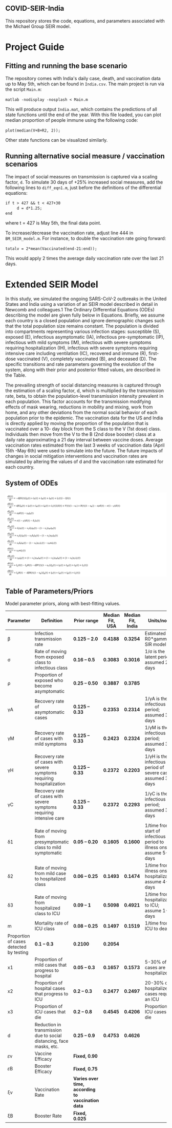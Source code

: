 COVID-SEIR-India
----------------
This repository stores the code, equations, and parameters associated with the Michael Group SEIR model.

# Project Guide
## Fitting and running the base scenario
The repository comes with India's daily case, death, and vaccination data up to
May 5th, which can be found in `India.csv`. The main project is run via the
script `Main.m`:

`matlab -nodisplay -nosplash < Main.m`

This will produce output `India.mat`, which contains the predictions of all
state functions until the end of the year. With this file loaded, you can plot
median proportion of people immune using the following code:

`plot(median(V+B+R2, 2));`

Other state functions can be visualized similarly.

## Running alternative social measure / vaccination scenarios

The impact of social measures on transmission is captured via a scaling factor,
`d`. To simulate 30 days of +25% increased social measures, add the following
lines to `diff_eqn1.m`, just before the definitions of the differential
equations:
```
if t > 427 && t < 427+30
     d = d*1.25;
end
 ```

where t = 427 is May 5th, the final data point.

To increase/decrease the vaccination rate, adjust line 444 in
`BM_SEIR_model.m`. For instance, to double the vaccination rate
going forward:

`totalv = 2*mean(Vaccinated(end-21:end));`

This would apply 2 times the average daily vaccination rate over the
last 21 days.

# Extended SEIR Model 
In this study, we simulated the ongoing SARS-CoV-2 outbreaks in the United States and India using a variation of an SEIR model described in detail in Newcomb and colleagues.1 The Ordinary Differential Equations (ODEs) describing the model are given fully below in Equations. Briefly, we assume each country is a closed population and ignore demographic changes such that the total population size remains constant. The population is divided into compartments representing various infection stages: susceptible (S), exposed (E), infectious asymptomatic (IA), infectious pre-symptomatic (IP), infectious with mild symptoms (IM), infectious with severe symptoms requiring hospitalization (IH), infectious with severe symptoms requiring intensive care including ventilation (IC), recovered and immune (R), first-dose vaccinated (V), completely vaccinated (B), and deceased (D). The specific transitions and rate parameters governing the evolution of the system, along with their prior and posterior fitted values, are described in the Table. 

The prevailing strength of social distancing measures is captured through the estimation of a scaling factor, d, which is multiplied by the transmission rate, beta, to obtain the population-level transmission intensity prevalent in each population. This factor accounts for the transmission modifying effects of mask wearing, reductions in mobility and mixing, work from home, and any other deviations from the normal social behavior of each population prior to the epidemic. The vaccination data for the US and India is directly applied by moving the proportion of the population that is vaccinated over a 10- day block from the S class to the V (1st dose) class. Individuals then move from the V to the B (2nd dose booster) class at a daily rate approximating a 21 day interval between vaccine doses. Average vaccination rates estimated from the last 3 weeks of vaccination data (April 15th -May 6th) were used to simulate into the future. The future impacts of changes in social mitigation interventions and vaccination rates are simulated by altering the values of d and the vaccination rate estimated for each country.


System of ODEs
-------------

![System of Equations](equations.png)

Table of Parameters/Priors
---------------------
Model parameter priors, along with best-fitting values.

| Parameter | Definition | **Prior range** | **Median Fit, USA** | **Median Fit, India** | Units/notes |
| --- | --- | --- | --- | --- | --- |
| β | Infection transmission rate | **0.125 – 2.0** | **0.4188** | **0.3254** | Estimated as R0\*gamma in SIR model |
| σ | Rate of moving from exposed class to infectious class | **0.16 – 0.5** | **0.3083** | **0.3016** | 1/σ is the latent period; assumed 2-6 days |
| ⍴ | Proportion of exposed who become asymptomatic | **0.25 – 0.50** | **0.3887** | **0.3785** |   |
| γA | Recovery rate of asymptomatic cases | **0.125 – 0.33** | **0.2353** | **0.2314** | 1/γA is the infectious period; assumed 3-8 days |
| γM | Recovery rate of cases with mild symptoms | **0.125 – 0.33** | **0.2423** | **0.2324** | 1/γM is the infectious period; assumed 3-8 days |
| γH | Recovery rate of cases with severe symptoms requiring hospitalization | **0.125 – 0.33** | **0.2372** | **0.2203** | 1/γH is the infectious period of severe cases; assumed 3-8 days |
| γC | Recovery rate of cases with severe symptoms requiring intensive care | **0.125 – 0.33** | **0.2372** | **0.2293** | 1/γC is the infectious period; assumed 3-8 days |
| δ1 | Rate of moving from presymptomatic class to mild symptomatic | **0.05 – 0.20** | **0.1605** | **0.1600** | 1/time from start of infectious period to illness onset; assume 5-20 days |
| δ2 | Rate of moving from mild case to hospitalized class | **0.06 – 0.25** | **0.1493** | **0.1474** | 1/time from illness onset to hospitalization; assume 4-15 days |
| δ3 | Rate of moving from hospitalized class to ICU | **0.09 – 1** | **0.5098** | **0.4921** | 1/time from hospitalization to ICU; assume 1-11 days |
| m | Mortality rate of ICU class | **0.08 – 0.25** | **0.1497** | **0.1519** | 1/time from ICU to death |
 | Proportion of cases detected by testing | **0.1 – 0.3** | **0.2100** | **0.2054** |
| x1 | Proportion of mild cases that progress to hospital | **0.05 – 0.3** | **0.1657** | **0.1573** | 5-30% of mild cases are hospitalized |
| x2 | Proportion of hospital cases that progress to ICU | **0.2 – 0.3** | **0.2477** | **0.2497** | 20-30% of hospitalized cases require an ICU |
| x3 | Proportion of ICU cases that die | **0.2 – 0.8** | **0.4545** | **0.4206** | Proportion of ICU cases that die |
| d | Reduction in transmission due to social distancing, face masks, etc. | **0.25 – 0.9** | **0.4753** | **0.4626** |   |
| 𝜀v | Vaccine Efficacy | **Fixed, 0.90** |   |
| 𝜀B | Booster Efficacy | **Fixed, 0.75** |   |
| ξv | Vaccination Rate | **Varies over time, according to vaccination data** |
| ξB | Booster Rate | **Fixed, 0.025** |
